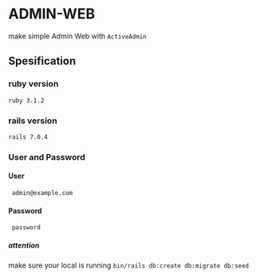 # ADMIN-WEB

make simple Admin Web with `ActiveAdmin`

## Spesification
### ruby version
`ruby 3.1.2`
### rails version 
`rails 7.0.4`
### User and Password
#### User 
     admin@example.com
#### Password
     password
##### attention
make sure your local is running `bin/rails db:create db:migrate db:seed`
